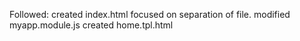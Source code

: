 Followed:
created index.html
focused on separation of file.
modified myapp.module.js
created home.tpl.html
